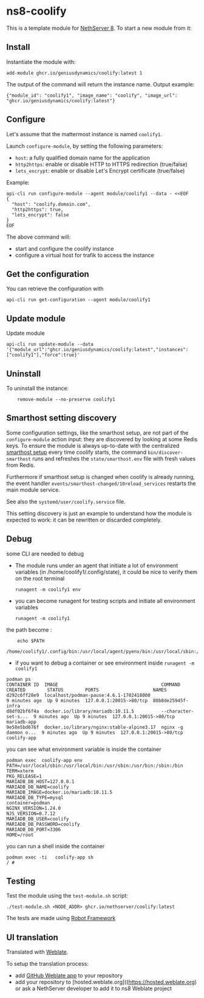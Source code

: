 # ns8-coolify

This is a template module for [NethServer 8](https://github.com/NethServer/ns8-core).
To start a new module from it:

## Install

Instantiate the module with:

    add-module ghcr.io/geniusdynamics/coolify:latest 1

The output of the command will return the instance name.
Output example:

    {"module_id": "coolify1", "image_name": "coolify", "image_url": "ghcr.io/geniusdynamics/coolify:latest"}

## Configure

Let's assume that the mattermost instance is named `coolify1`.

Launch `configure-module`, by setting the following parameters:
- `host`: a fully qualified domain name for the application
- `http2https`: enable or disable HTTP to HTTPS redirection (true/false)
- `lets_encrypt`: enable or disable Let's Encrypt certificate (true/false)


Example:

```
api-cli run configure-module --agent module/coolify1 --data - <<EOF
{
  "host": "coolify.domain.com",
  "http2https": true,
  "lets_encrypt": false
}
EOF
```

The above command will:
- start and configure the coolify instance
- configure a virtual host for trafik to access the instance

## Get the configuration
You can retrieve the configuration with

```
api-cli run get-configuration --agent module/coolify1
```
## Update module
Update module 
```shell
api-cli run update-module --data '{"module_url":"ghcr.io/geniusdynamics/coolify:latest","instances":["coolify1"],"force":true}'

```

## Uninstall

To uninstall the instance:
```shell
    remove-module --no-preserve coolify1
```

## Smarthost setting discovery

Some configuration settings, like the smarthost setup, are not part of the
`configure-module` action input: they are discovered by looking at some
Redis keys.  To ensure the module is always up-to-date with the
centralized [smarthost
setup](https://nethserver.github.io/ns8-core/core/smarthost/) every time
coolify starts, the command `bin/discover-smarthost` runs and refreshes
the `state/smarthost.env` file with fresh values from Redis.

Furthermore if smarthost setup is changed when coolify is already
running, the event handler `events/smarthost-changed/10reload_services`
restarts the main module service.

See also the `systemd/user/coolify.service` file.

This setting discovery is just an example to understand how the module is
expected to work: it can be rewritten or discarded completely.

## Debug

some CLI are needed to debug

- The module runs under an agent that initiate a lot of environment variables (in /home/coolify1/.config/state), it could be nice to verify them
on the root terminal

    `runagent -m coolify1 env`

- you can become runagent for testing scripts and initiate all environment variables
  
    `runagent -m coolify1`

 the path become : 
```
    echo $PATH
    /home/coolify1/.config/bin:/usr/local/agent/pyenv/bin:/usr/local/sbin:/usr/local/bin:/usr/sbin:/usr/bin:/usr/
```

- if you want to debug a container or see environment inside
 `runagent -m coolify1`
 ```
podman ps
CONTAINER ID  IMAGE                                      COMMAND               CREATED        STATUS        PORTS                    NAMES
d292c6ff28e9  localhost/podman-pause:4.6.1-1702418000                          9 minutes ago  Up 9 minutes  127.0.0.1:20015->80/tcp  80b8de25945f-infra
d8df02bf6f4a  docker.io/library/mariadb:10.11.5          --character-set-s...  9 minutes ago  Up 9 minutes  127.0.0.1:20015->80/tcp  mariadb-app
9e58e5bd676f  docker.io/library/nginx:stable-alpine3.17  nginx -g daemon o...  9 minutes ago  Up 9 minutes  127.0.0.1:20015->80/tcp  coolify-app
```

you can see what environment variable is inside the container
```
podman exec  coolify-app env
PATH=/usr/local/sbin:/usr/local/bin:/usr/sbin:/usr/bin:/sbin:/bin
TERM=xterm
PKG_RELEASE=1
MARIADB_DB_HOST=127.0.0.1
MARIADB_DB_NAME=coolify
MARIADB_IMAGE=docker.io/mariadb:10.11.5
MARIADB_DB_TYPE=mysql
container=podman
NGINX_VERSION=1.24.0
NJS_VERSION=0.7.12
MARIADB_DB_USER=coolify
MARIADB_DB_PASSWORD=coolify
MARIADB_DB_PORT=3306
HOME=/root
```

you can run a shell inside the container

```
podman exec -ti   coolify-app sh
/ # 
```
## Testing

Test the module using the `test-module.sh` script:


    ./test-module.sh <NODE_ADDR> ghcr.io/nethserver/coolify:latest

The tests are made using [Robot Framework](https://robotframework.org/)

## UI translation

Translated with [Weblate](https://hosted.weblate.org/projects/ns8/).

To setup the translation process:

- add [GitHub Weblate app](https://docs.weblate.org/en/latest/admin/continuous.html#github-setup) to your repository
- add your repository to [hosted.weblate.org]((https://hosted.weblate.org) or ask a NethServer developer to add it to ns8 Weblate project
